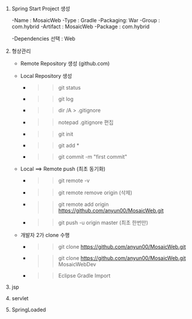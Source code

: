 
1. Spring Start Project 생성
	
	-Name : MosaicWeb
	-Type : Gradle
	-Packaging: War
	-Group : com.hybrid
	-Artifact : MosaicWeb
	-Package : com.hybrid
	
	-Dependencies 선택 : Web
	
	
2. 형상관리
	
	- Remote Repository 생성 (github.com)
	- Local Repository 생성
		- >> git status
		- >> git log
		- >> dir /A > .gitignore
		- >> notepad .gitignore 편집
		- >> git init
		- >> git add *
		- >> git commit -m "first commit"
	
	- Local ==> Remote push (최초 동기화)
		- >> git remote -v
		- >> git remote remove origin (삭제)
		- >> git remote add origin https://github.com/anyun00/MosaicWeb.git
		- >> git push -u origin master (최초 한번만)
	
	- 개발자 2가 clone 수행
		- >> git clone https://github.com/anyun00/MosaicWeb.git
		- >> git clone https://github.com/anyun00/MosaicWeb.git MosaicWebDev
		- >> Eclipse Gradle Import
		
3. jsp

4. servlet

5. SpringLoaded
